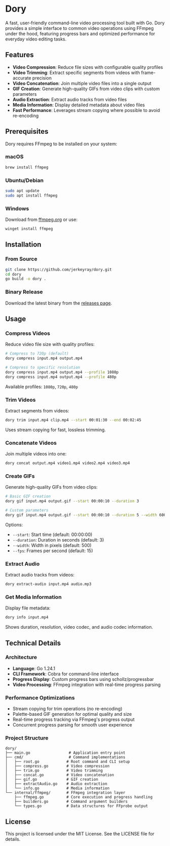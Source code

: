 # Dory

A fast, user-friendly command-line video processing tool built with Go. Dory provides a simple interface to common video operations using FFmpeg under the hood, featuring progress bars and optimized performance for everyday video editing tasks.

## Features

- **Video Compression**: Reduce file sizes with configurable quality profiles
- **Video Trimming**: Extract specific segments from videos with frame-accurate precision
- **Video Concatenation**: Join multiple video files into a single output
- **GIF Creation**: Generate high-quality GIFs from video clips with custom parameters
- **Audio Extraction**: Extract audio tracks from video files
- **Media Information**: Display detailed metadata about video files
- **Fast Performance**: Leverages stream copying where possible to avoid re-encoding

## Prerequisites

Dory requires FFmpeg to be installed on your system:

### macOS

```bash
brew install ffmpeg
```

### Ubuntu/Debian

```bash
sudo apt update
sudo apt install ffmpeg
```

### Windows

Download from [ffmpeg.org](https://ffmpeg.org/download.html) or use:

```powershell
winget install ffmpeg
```

## Installation

### From Source

```bash
git clone https://github.com/jerkeyray/dory.git
cd dory
go build -o dory .
```

### Binary Release

Download the latest binary from the [releases page](https://github.com/jerkeyray/dory/releases).

## Usage

### Compress Videos

Reduce video file size with quality profiles:

```bash
# Compress to 720p (default)
dory compress input.mp4 output.mp4

# Compress to specific resolution
dory compress input.mp4 output.mp4 --profile 1080p
dory compress input.mp4 output.mp4 --profile 480p
```

Available profiles: `1080p`, `720p`, `480p`

### Trim Videos

Extract segments from videos:

```bash
dory trim input.mp4 clip.mp4 --start 00:01:30 --end 00:02:45
```

Uses stream copying for fast, lossless trimming.

### Concatenate Videos

Join multiple videos into one:

```bash
dory concat output.mp4 video1.mp4 video2.mp4 video3.mp4
```

### Create GIFs

Generate high-quality GIFs from video clips:

```bash
# Basic GIF creation
dory gif input.mp4 output.gif --start 00:00:10 --duration 3

# Custom parameters
dory gif input.mp4 output.gif --start 00:00:10 --duration 5 --width 600 --fps 20
```

Options:

- `--start`: Start time (default: 00:00:00)
- `--duration`: Duration in seconds (default: 3)
- `--width`: Width in pixels (default: 500)
- `--fps`: Frames per second (default: 15)

### Extract Audio

Extract audio tracks from videos:

```bash
dory extract-audio input.mp4 audio.mp3
```

### Get Media Information

Display file metadata:

```bash
dory info input.mp4
```

Shows duration, resolution, video codec, and audio codec information.

## Technical Details

### Architecture

- **Language**: Go 1.24.1
- **CLI Framework**: Cobra for command-line interface
- **Progress Display**: Custom progress bars using schollz/progressbar
- **Video Processing**: FFmpeg integration with real-time progress parsing

### Performance Optimizations

- Stream copying for trim operations (no re-encoding)
- Palette-based GIF generation for optimal quality and size
- Real-time progress tracking via FFmpeg's progress output
- Concurrent progress parsing for smooth user experience

### Project Structure

```
dory/
├── main.go                 # Application entry point
├── cmd/                    # Command implementations
│   ├── root.go            # Root command and CLI setup
│   ├── compress.go        # Video compression
│   ├── trim.go            # Video trimming
│   ├── concat.go          # Video concatenation
│   ├── gif.go             # GIF creation
│   ├── extractAudio.go    # Audio extraction
│   └── info.go            # Media information
└── internal/ffmpeg/       # FFmpeg integration layer
    ├── ffmpeg.go          # Core execution and progress handling
    ├── builders.go        # Command argument builders
    └── types.go           # Data structures for FFprobe output
```

## License

This project is licensed under the MIT License. See the LICENSE file for details.
